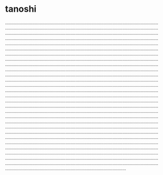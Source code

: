 # tanoshi

..................................................................................................................................................................................................................................................................................................................................................................................................................................................................................................................................................................................................................................................................................................................................................................................................................................................................................................................................................................................................................................................................................................................................................................................................................................................................................................................................................................................................................................................................................................................................................................................................................................................................................................................................................................................................................................................................................................................................................................................................................................................................................................................................................................................................................................................................................................................................................................................................................................................................................................................................................................................................................................................................................................................................................................................................................................................................................................................................................................................................................................................................................................................................................................................................................................................................................................................................................................................................................................................................................................................................................................................................................................................................................................................